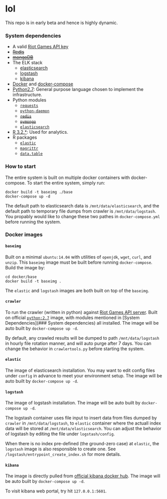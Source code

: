 # lol
This repo is in early beta and hence is highly dynamic.

### System dependencies

+ A valid [Riot Games API key](https://developer.riotgames.com/docs/getting-started)
+ ~~[Redis](http://redis.io)~~
+ ~~[mongoDB](https://www.mongodb.org)~~
+ The ELK stack
    + [elasticsearch](https://www.elastic.co/products/elasticsearch)
    + [logstash](https://www.elastic.co/products/logstash)
    + [kibana](https://www.elastic.co/products/kibana)
+ [Docker](https://www.docker.com) and [docker-compose](https://docs.docker.com/compose)
+ [Python2.7](https://www.python.org/download/releases/2.7/): General purpose language chosen to implement the infrastructure.
+ Python modules
    + [`requests`](http://docs.python-requests.org/en/latest/)
    + [`python-daemon`](https://pypi.python.org/pypi/python-daemon/)
    + ~~[`redis`](https://pypi.python.org/pypi/redis)~~
    + ~~[`pymongo`](https://api.mongodb.org/python/current/)~~
    + [`elasticsearch`](https://elasticsearch-py.readthedocs.org)
+ [R 3.2.*](https://www.r-project.org): Used for analytics.
+ R packages
    + [`elastic`](https://cran.r-project.org/package=elastic)
    + [`magrittr`](https://cran.r-project.org/web/packages/magrittr/vignettes/magrittr.html)
    + [`data.table`](https://github.com/Rdatatable/data.table)

### How to start

The entire system is built on multiple docker containers with docker-compose.
To start the entire system, simply run:
```
docker build -t baseimg ./base
docker-compose up -d
```
The default path to elasticsearch data is `/mnt/data/elasticsearch`,
and the default path to temporary file dumps from crawler is `/mnt/data/logstash`.
You propably would like to change these two pathes in `docker-compose.yml` before running the system.

### Docker images
#### `baseimg`

Built on a minimal `ubuntu:14.04` with utilities of `openjdk`, `wget`, `curl`, and `unzip`.
This `baseimg` image must be built before running `docker-compose`.
Build the image by:
```
cd docker/base
docker build -t baseimg .
```
The `elastic` and `logstash` images are both built on top of the `baseimg`. 

#### `crawler`

To run the crawler (written in python) against [Riot Games API server](https://developer.riotgames.com/).
Built on official [`python:2.7`](https://hub.docker.com/_/python/) image, 
with modules mentioned in [System Dependencies](### System dependencies) all installed.
The image will be auto built by `docker-compose up -d`. 

By default, any crawled results will be dumped to path `/mnt/data/logstash` in hourly file rotation manner,
and will auto purge after 7 days.
You can change the behavior in `crawlertools.py` before starting the system.

#### `elastic`

The image of elasticsearch installation.
You may want to edit config files under `config` in advance to meet your environment setup.
The image will be auto built by `docker-compose up -d`. 

#### `logstash`

The image of logstash installation.
The image will be auto built by `docker-compose up -d`.

The logstash container uses file input to insert data from files dumped by `crawler` in `/mnt/data/logstash`,
to `elastic` container where the actuall index data will be stored at `/mnt/data/elasticsearch`.
You can adjust the behavior of logstash by editing the file under `logstash/config`.

When there is no index pre-defined (the ground-zero case) at `elastic`, 
the `logstash` image is also responsible to create one.
See `/logstash/entrypoint_create_index.sh` for more details.

#### `kibana`

The image is directly pulled from [official kibana docker hub](https://hub.docker.com/_/kibana/).
The image will be auto built by `docker-compose up -d`.

To visit kibana web portal, try hit `127.0.0.1:5601`. 



